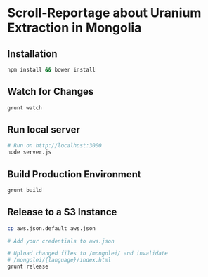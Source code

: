 # Scroll-Reportage about Uranium Extraction in Mongolia #

## Installation ##
```bash
npm install && bower install
```

## Watch for Changes ##
```bash
grunt watch
```

## Run local server ##
```bash
# Run on http://localhost:3000
node server.js
```

## Build Production Environment ##
```bash
grunt build
```

## Release to a S3 Instance ##
```bash
cp aws.json.default aws.json

# Add your credentials to aws.json

# Upload changed files to /mongolei/ and invalidate
# /mongolei/{language}/index.html
grunt release
```
